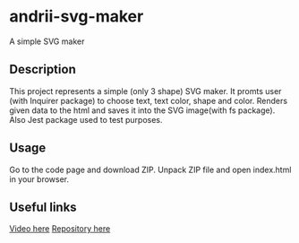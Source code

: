 # andrii-svg-maker
A simple SVG maker

## Description

This project represents a simple (only 3 shape) SVG maker.
It promts user (with Inquirer package) to choose text, text color, shape and color.
Renders given data to the html and saves it into the SVG image(with fs package).
Also Jest package used to test purposes.

## Usage

Go to the code page and download ZIP.
Unpack ZIP file and open index.html in your browser.

## Useful links
[Video here](https://github.com/AndriiMedvediev987/andrii-svg-maker/assets/144401796/b28ac731-ae7d-48ee-8ba6-fea2a03e4dff)
[Repository here](https://github.com/AndriiMedvediev987/andrii-svg-maker.git)
